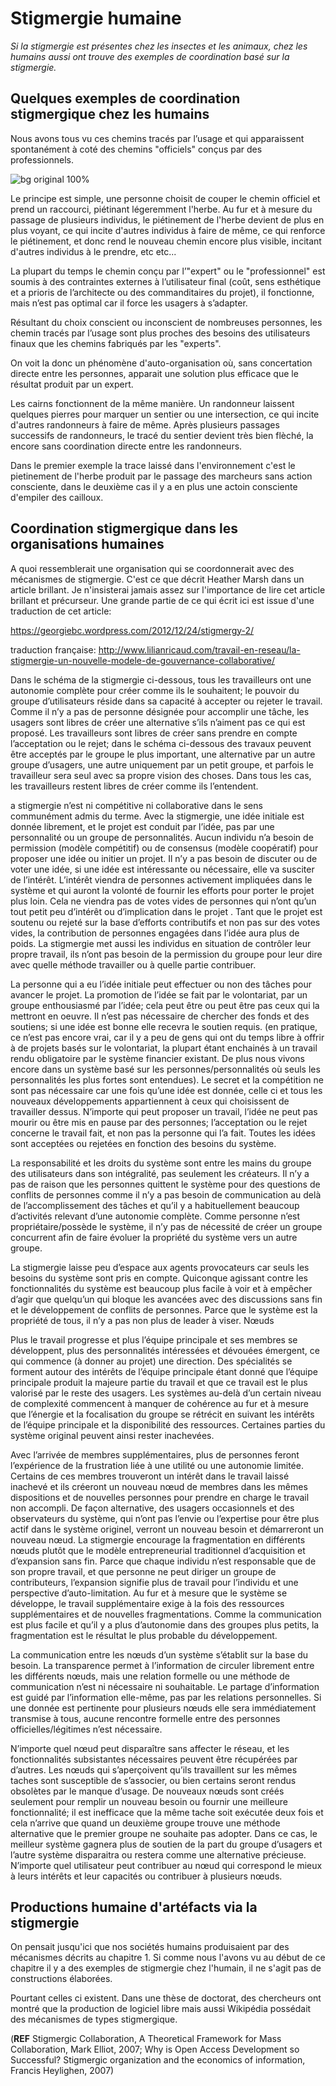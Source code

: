 # Stigmergie humaine

*Si la stigmergie est présentes chez les insectes et les animaux, chez les humains aussi ont trouve des exemples de coordination basé sur la stigmergie.*

## Quelques exemples de coordination stigmergique chez les humains

Nous avons tous vu ces chemins tracés par l’usage et qui apparaissent spontanément à coté des chemins "officiels" conçus par des professionnels. 

![bg original 100%](images/desire-path-cc-by-sa-opensourceway.jpg)

Le principe est simple, une personne choisit de couper le chemin officiel et prend un raccourci, piétinant légeremment l'herbe. Au fur et à mesure du passage de plusieurs individus, le piétinement de l'herbe devient de plus en plus voyant, ce qui incite d'autres individus à faire de même, ce qui renforce le piétinement, et donc rend le nouveau chemin encore plus visible, incitant d'autres individus à le prendre, etc etc...

La plupart du temps le chemin conçu par l’"expert" ou le "professionnel" est soumis à des contraintes externes à l’utilisateur final (coût, sens esthétique et a prioris de l’architecte ou des commanditaires du projet), il fonctionne, mais n’est pas optimal car il force les usagers à s’adapter.

Résultant du choix conscient ou inconscient de nombreuses personnes, les chemin tracés par l’usage sont plus proches des besoins des utilisateurs finaux que les chemins fabriqués par les "experts".

On voit la donc un phénomène d'auto-organisation où, sans concertation directe entre les personnes, apparait une solution plus efficace que le résultat produit par un expert.

Les cairns fonctionnent de la même manière. Un randonneur laissent quelques pierres pour marquer un sentier ou une intersection, ce qui incite d'autres randonneurs à faire de même. Après plusieurs passages successifs de randonneurs, le tracé du sentier devient très bien flèché, la encore sans coordination directe entre les randonneurs.

Dans le premier exemple la trace laissé dans l'environnement c'est le pietinement de l'herbe produit par le passage des marcheurs sans action consciente, dans le deuxième cas il y a en plus une actoin consciente d'empiler des cailloux.


## Coordination stigmergique dans les organisations humaines

A quoi ressemblerait une organisation qui se coordonnerait avec des mécanismes de stigmergie. C'est ce que décrit Heather Marsh dans un article brillant. Je n'insisterai jamais assez sur l'importance de lire cet article brillant et précurseur. Une grande partie de ce qui écrit ici est issue d'une traduction de cet article:

https://georgiebc.wordpress.com/2012/12/24/stigmergy-2/

traduction française: http://www.lilianricaud.com/travail-en-reseau/la-stigmergie-un-nouvelle-modele-de-gouvernance-collaborative/

Dans le schéma de la stigmergie ci-dessous, tous les travailleurs ont une autonomie complète pour créer comme ils le souhaitent; le pouvoir du groupe d’utilisateurs réside dans sa capacité à accepter ou rejeter le travail. Comme il n’y a pas de personne désignée pour accomplir une tâche, les usagers sont libres de créer une alternative s’ils n’aiment pas ce qui est proposé. Les travailleurs sont libres de créer sans prendre en compte l’acceptation ou le rejet; dans le schéma ci-dessous des travaux peuvent être acceptés par le groupe le plus important, une alternative par un autre groupe d’usagers, une autre uniquement par un petit groupe, et parfois le travailleur sera seul avec sa propre vision des choses. Dans tous les cas, les travailleurs restent libres de créer comme ils l’entendent.

a stigmergie n’est ni compétitive ni collaborative dans le sens communément admis du terme. Avec la stigmergie, une idée initiale est donnée librement, et le projet est conduit par l’idée, pas par une personnalité ou un groupe de personnalités. Aucun individu n’a besoin de permission (modèle compétitif) ou de consensus (modèle coopératif) pour proposer une idée ou initier un projet. Il n’y a pas besoin de discuter ou de voter une idée, si une idée est intéressante ou nécessaire, elle va susciter de l’intérêt. L’intérêt viendra de personnes activement impliquées dans le système et qui auront la volonté de fournir les efforts pour porter le projet plus loin. Cela ne viendra pas de votes vides de personnes qui n’ont qu’un tout petit peu d’intérêt ou d’implication dans le projet . Tant que le projet est soutenu ou rejeté sur la base d’efforts contributifs et non pas sur des votes vides, la contribution de personnes engagées dans l’idée aura plus de poids. La stigmergie met aussi les individus en situation de contrôler leur propre travail, ils n’ont pas besoin de la permission du groupe pour leur dire avec quelle méthode travailler ou à quelle partie contribuer.

La personne qui a eu l’idée initiale peut effectuer ou non des tâches pour avancer le projet. La promotion de l’idée se fait par le volontariat, par un groupe enthousiasmé par l’idée; cela peut être ou peut être pas ceux qui la mettront en oeuvre. Il n’est pas nécessaire de chercher des fonds et des soutiens; si une idée est bonne elle recevra le soutien requis. (en pratique, ce n’est pas encore vrai, car il y a peu de gens qui ont du temps libre à offrir à de projets basés sur le volontariat, la plupart étant enchainés à un travail rendu obligatoire par le système financier existant. De plus nous vivons encore dans un système basé sur les personnes/personnalités où seuls les personnalités les plus fortes sont entendues). Le secret et la compétition ne sont pas nécessaire car une fois qu’une idée est donnée, celle ci et tous les nouveaux développements appartiennent à ceux qui choisissent de travailler dessus. N’importe qui peut proposer un travail, l’idée ne peut pas mourir ou être mis en pause par des personnes; l’acceptation ou le rejet concerne le travail fait, et non pas la personne qui l’a fait. Toutes les idées sont acceptées ou rejetées en fonction des besoins du système.

La responsabilité et les droits du système sont entre les mains du groupe des utilisateurs dans son intégralité, pas seulement les créateurs. Il n’y a pas de raison que les personnes quittent le système pour des questions de conflits de personnes comme il n’y a pas besoin de communication au delà de l’accomplissement des tâches et qu’il y a habituellement beaucoup d’activités relevant d’une autonomie complète. Comme personne n’est propriétaire/possède le système, il n’y pas de nécessité de créer un groupe concurrent afin de faire évoluer la propriété du système vers un autre groupe.

La stigmergie laisse peu d’espace aux agents provocateurs car seuls les besoins du système sont pris en compte. Quiconque agissant contre les fonctionnalités du système est beaucoup plus facile à voir et à empêcher d’agir que quelqu’un qui bloque les avancées avec des discussions sans fin et le développement de conflits de personnes. Parce que le système est la propriété de tous, il n’y a pas non plus de leader à viser.
Nœuds

Plus le travail progresse et plus l’équipe principale et ses membres se développent, plus des personnalités intéressées et dévouées émergent, ce qui commence (à donner au projet) une direction. Des spécialités se forment autour des intérêts de l’équipe principale étant donné que l’équipe principale produit la majeure partie du travail et que ce travail est le plus valorisé par le reste des usagers. Les systèmes au-delà d’un certain niveau de complexité commencent à manquer de cohérence au fur et à mesure que l’énergie et la focalisation du groupe se rétrécit en suivant les intérêts de l’équipe principale et la disponibilité des ressources. Certaines parties du système original peuvent ainsi rester inachevées.

Avec l’arrivée de membres supplémentaires, plus de personnes feront l’expérience de la frustration liée à une utilité ou une autonomie limitée. Certains de ces membres trouveront un intérêt dans le travail laissé inachevé et ils créeront un nouveau nœud de membres dans les mêmes dispositions et de nouvelles personnes pour prendre en charge le travail non accompli. De façon alternative, des usagers occasionnels et des observateurs du système, qui n’ont pas l’envie ou l’expertise pour être plus actif dans le système originel, verront un nouveau besoin et démarreront un nouveau nœud. La stigmergie encourage la fragmentation en différents nœuds plutôt que le modèle entrepreneurial traditionnel d’acquisition et d’expansion sans fin. Parce que chaque individu n’est responsable que de son propre travail, et que personne ne peut diriger un groupe de contributeurs, l’expansion signifie plus de travail pour l’individu et une perspective d’auto-limitation. Au fur et à mesure que le système se développe, le travail supplémentaire exige à la fois des ressources supplémentaires et de nouvelles fragmentations. Comme la communication est plus facile et qu’il y a plus d’autonomie dans des groupes plus petits, la fragmentation est le résultat le plus probable du développement.

La communication entre les nœuds d’un système s’établit sur la base du besoin. La transparence permet à l’information de circuler librement entre les différents nœuds, mais une relation formelle ou une méthode de communication n’est ni nécessaire ni souhaitable. Le partage d’information est guidé par l’information elle-même, pas par les relations personnelles. Si une donnée est pertinente pour plusieurs nœuds elle sera immédiatement transmise à tous, aucune rencontre formelle entre des personnes officielles/légitimes n’est nécessaire.

N’importe quel nœud peut disparaître sans affecter le réseau, et les fonctionnalités subsistantes nécessaires peuvent être récupérées par d’autres. Les nœuds qui s’aperçoivent qu’ils travaillent sur les mêmes taches sont susceptible de s’associer, ou bien certains seront rendus obsolètes par le manque d’usage. De nouveaux nœuds sont créés seulement pour remplir un nouveau besoin ou fournir une meilleure fonctionnalité; il est inefficace que la même tache soit exécutée deux fois et cela n’arrive que quand un deuxième groupe trouve une méthode alternative que le premier groupe ne souhaite pas adopter. Dans ce cas, le meilleur système gagnera plus de soutien de la part du groupe d’usagers et l’autre système disparaitra ou restera comme une alternative précieuse. N’importe quel utilisateur peut contribuer au nœud qui correspond le mieux à leurs intérêts et leur capacités ou contribuer à plusieurs nœuds.

## Productions humaine d'artéfacts via la stigmergie

On pensait jusqu'ici que nos sociétés humains produisaient par des mécanismes décrits au chapitre 1.
Si comme nous l'avons vu au début de ce chapitre il y a des exemples de stigmergie chez l'humain, il ne s'agit pas de constructions élaborées.

Pourtant celles ci existent. Dans une thèse de doctorat, des chercheurs ont montré que la production de logiciel libre mais aussi Wikipédia possédait des mécanismes de types stigmergique.



(**REF** Stigmergic Collaboration, A Theoretical Framework for Mass Collaboration, Mark Elliot, 2007; Why is Open Access Development so Successful? Stigmergic organization and the economics of information, Francis Heylighen, 2007)
